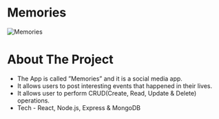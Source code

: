 # Memories
![Memories](https://user-images.githubusercontent.com/73683376/217604358-9e2df3fb-4644-449a-8749-384e638481f2.PNG)
# About The Project
- The App is called ”Memories” and it is a social media app.
- It allows users to post interesting events that happened in their lives.
- It allows user to perform CRUD(Create, Read, Update & Delete) operations.
- Tech - React, Node.js, Express & MongoDB

